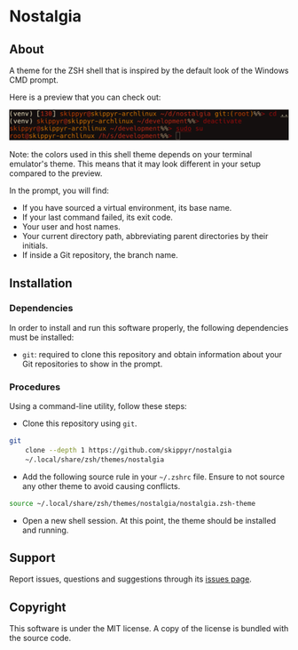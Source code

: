 # Nostalgia
## About
A theme for the ZSH shell that is inspired by the default look of the Windows
CMD prompt.

Here is a preview that you can check out:

![](preview.png)

Note: the colors used in this shell theme depends on your terminal emulator's
      theme. This means that it may look different in your setup compared to the
      preview.

In the prompt, you will find:

- If you have sourced a virtual environment, its base name.
- If your last command failed, its exit code.
- Your user and host names.
- Your current directory path, abbreviating parent directories by their
  initials.
- If inside a Git repository, the branch name.

## Installation
### Dependencies
In order to install and run this software properly, the following dependencies
must be installed:

- `git`: required to clone this repository and obtain information about your
         Git repositories to show in the prompt.

### Procedures
Using a command-line utility, follow these steps:

- Clone this repository using `git`.

```bash
git                                                                            \
    clone --depth 1 https://github.com/skippyr/nostalgia                       \
    ~/.local/share/zsh/themes/nostalgia
```

- Add the following source rule in your `~/.zshrc` file. Ensure to not source
  any other theme to avoid causing conflicts.

```bash
source ~/.local/share/zsh/themes/nostalgia/nostalgia.zsh-theme
```

- Open a new shell session. At this point, the theme should be installed and
  running.

## Support
Report issues, questions and suggestions through its [issues page](https://github.com/skippyr/nostalgia/issues).

## Copyright
This software is under the MIT license. A copy of the license is bundled with
the source code.
